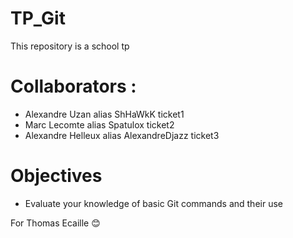 # TP_Git

This repository is a school tp 

# Collaborators : 
- Alexandre Uzan alias ShHaWkK ticket1
- Marc Lecomte alias Spatulox ticket2
- Alexandre Helleux alias AlexandreDjazz ticket3
# Objectives 

- Evaluate your knowledge of basic Git commands and their use

For Thomas Ecaille :blush:
